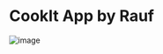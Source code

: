 # CookIt App by Rauf

![image](https://github.com/raufdevo/CookIt/assets/98706594/e09bf079-0639-456c-a59d-b6e7f4b05d04)
